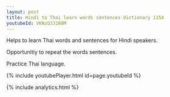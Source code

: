 ```yaml
---
layout: post
title: Hindi to Thai learn words sentences dictionary 1154 
youtubeId: VKNzOJJ288M
---
```

 
 
Helps to learn Thai words and sentences for Hindi speakers.

Opportunitiy to repeat the words sentences. 

Practice Thai language. 
 
{% include youtubePlayer.html id=page.youtubeId %}
 
 
{% include analytics.html %}
